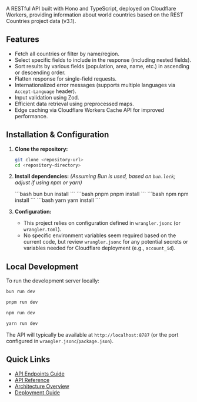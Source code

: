A RESTful API built with Hono and TypeScript, deployed on Cloudflare Workers, providing information about world countries based on the REST Countries project data (v3.1).

## Features

- Fetch all countries or filter by name/region.
- Select specific fields to include in the response (including nested fields).
- Sort results by various fields (population, area, name, etc.) in ascending or descending order.
- Flatten response for single-field requests.
- Internationalized error messages (supports multiple languages via `Accept-Language` header).
- Input validation using Zod.
- Efficient data retrieval using preprocessed maps.
- Edge caching via Cloudflare Workers Cache API for improved performance.

## Installation & Configuration

1. **Clone the repository:**

   ```bash
   git clone <repository-url>
   cd <repository-directory>
   ```

2. **Install dependencies:**
   _(Assuming Bun is used, based on `bun.lock`; adjust if using npm or yarn)_

   <CodeGroup>
   ```bash bun
   bun install
   ```
   ```bash pnpm
   pnpm install
   ```
   ```bash npm
   npm install
   ```
   ```bash yarn
   yarn install
   ```
   </CodeGroup>

3. **Configuration:**
   - This project relies on configuration defined in `wrangler.jsonc` (or `wrangler.toml`).
   - No specific environment variables seem required based on the current code, but review `wrangler.jsonc` for any potential secrets or variables needed for Cloudflare deployment (e.g., `account_id`).

## Local Development

To run the development server locally:

<CodeGroup>

```bash bun
bun run dev
```

```bash pnpm
pnpm run dev
```

```bash npm
npm run dev
```

```bash yarn
yarn run dev
```

</CodeGroup>

The API will typically be available at `http://localhost:8787` (or the port configured in `wrangler.jsonc`/`package.json`).

## Quick Links

- [API Endpoints Guide](docs/endpoints)
- [API Reference](api-reference/overview)
- [Architecture Overview](docs/architecture)
- [Deployment Guide](docs/deploy)
